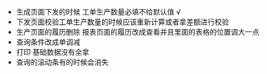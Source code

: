 - 生成页面下发的时候  工单生产数量必填不给默认值  √
- 下发页面校验工单生产数量的时候应该重新计算或者拿差额进行校验 
- 生产页面的履历删除   报表页面的履历改成查看并且里面的表格的位置调大一点
- 查询条件改成单调减
- 打印 基础数据没有全拿
- 查询的滚动条有的时候会消失

